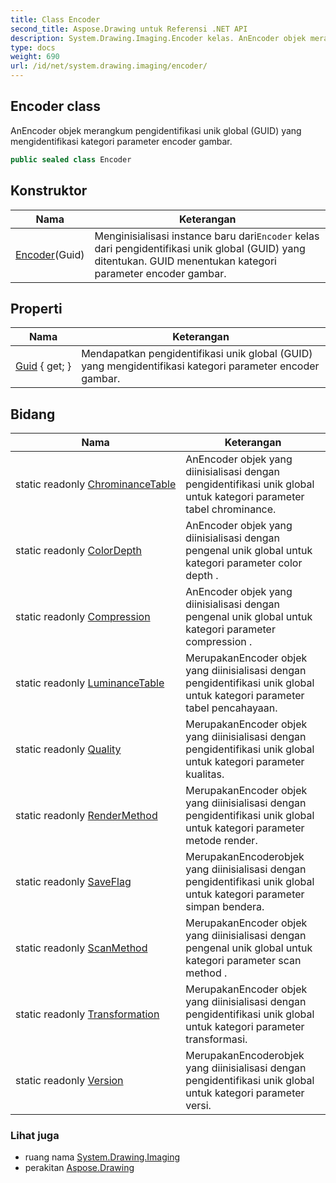 ```yaml
---
title: Class Encoder
second_title: Aspose.Drawing untuk Referensi .NET API
description: System.Drawing.Imaging.Encoder kelas. AnEncoder objek merangkum pengidentifikasi unik global GUID yang mengidentifikasi kategori parameter encoder gambar.
type: docs
weight: 690
url: /id/net/system.drawing.imaging/encoder/
---
```

## Encoder class

AnEncoder objek merangkum pengidentifikasi unik global (GUID) yang mengidentifikasi kategori parameter encoder gambar.

```csharp
public sealed class Encoder
```

## Konstruktor

| Nama | Keterangan |
| --- | --- |
| [Encoder](encoder/)(Guid) | Menginisialisasi instance baru dari`Encoder` kelas dari pengidentifikasi unik global (GUID) yang ditentukan. GUID menentukan kategori parameter encoder gambar. |

## Properti

| Nama | Keterangan |
| --- | --- |
| [Guid](../../system.drawing.imaging/encoder/guid/) { get; } | Mendapatkan pengidentifikasi unik global (GUID) yang mengidentifikasi kategori parameter encoder gambar. |

## Bidang

| Nama | Keterangan |
| --- | --- |
| static readonly [ChrominanceTable](../../system.drawing.imaging/encoder/chrominancetable/) | AnEncoder objek yang diinisialisasi dengan pengidentifikasi unik global untuk kategori parameter tabel chrominance. |
| static readonly [ColorDepth](../../system.drawing.imaging/encoder/colordepth/) | AnEncoder objek yang diinisialisasi dengan pengenal unik global untuk kategori parameter color depth . |
| static readonly [Compression](../../system.drawing.imaging/encoder/compression/) | AnEncoder objek yang diinisialisasi dengan pengenal unik global untuk kategori parameter compression . |
| static readonly [LuminanceTable](../../system.drawing.imaging/encoder/luminancetable/) | MerupakanEncoder objek yang diinisialisasi dengan pengidentifikasi unik global untuk kategori parameter tabel pencahayaan. |
| static readonly [Quality](../../system.drawing.imaging/encoder/quality/) | MerupakanEncoder objek yang diinisialisasi dengan pengidentifikasi unik global untuk kategori parameter kualitas. |
| static readonly [RenderMethod](../../system.drawing.imaging/encoder/rendermethod/) | MerupakanEncoder objek yang diinisialisasi dengan pengidentifikasi unik global untuk kategori parameter metode render. |
| static readonly [SaveFlag](../../system.drawing.imaging/encoder/saveflag/) | MerupakanEncoderobjek yang diinisialisasi dengan pengidentifikasi unik global untuk kategori parameter simpan bendera. |
| static readonly [ScanMethod](../../system.drawing.imaging/encoder/scanmethod/) | MerupakanEncoder objek yang diinisialisasi dengan pengenal unik global untuk kategori parameter scan method . |
| static readonly [Transformation](../../system.drawing.imaging/encoder/transformation/) | MerupakanEncoder objek yang diinisialisasi dengan pengidentifikasi unik global untuk kategori parameter transformasi. |
| static readonly [Version](../../system.drawing.imaging/encoder/version/) | MerupakanEncoderobjek yang diinisialisasi dengan pengidentifikasi unik global untuk kategori parameter versi. |

### Lihat juga

* ruang nama [System.Drawing.Imaging](../../system.drawing.imaging/)
* perakitan [Aspose.Drawing](../../)


